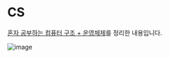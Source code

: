 # CS
[혼자 공부하는 컴퓨터 구조 + 운영체제](https://hongong.hanbit.co.kr/%ec%bb%b4%ed%93%a8%ed%84%b0-%ea%b5%ac%ec%a1%b0-%ec%9a%b4%ec%98%81%ec%b2%b4%ec%a0%9c/)를 정리한 내용입니다.


![image](https://user-images.githubusercontent.com/88531407/214769094-685bc113-c502-4bba-97ed-e125c980d4f7.png)
